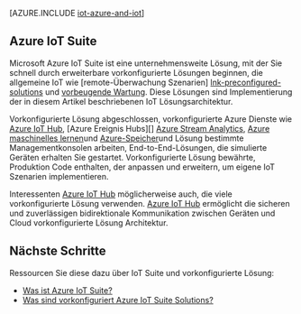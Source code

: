 <properties
 pageTitle="Azure-Lösungen für Internet der Dinge | Microsoft Azure"
 description="Eine Übersicht über IoT Azure sowie ein Beispiel Lösungsarchitektur Beziehung zu Azure IoT Suite und vorkonfigurierte Lösung"
 services=""
 suite="iot-suite"
 documentationCenter=""
 authors="dominicbetts"
 manager="timlt"
 editor=""/>

<tags
 ms.service="iot-suite"
 ms.devlang="na"
 ms.topic="get-started-article"
 ms.tgt_pltfrm="na"
 ms.workload="na"
 ms.date="08/09/2016"
 ms.author="dobett"/>

[AZURE.INCLUDE [iot-azure-and-iot](../../includes/iot-azure-and-iot.md)]

## <a name="azure-iot-suite"></a>Azure IoT Suite

Microsoft Azure IoT Suite ist eine unternehmensweite Lösung, mit der Sie schnell durch erweiterbare vorkonfigurierte Lösungen beginnen, die allgemeine IoT wie [remote-Überwachung Szenarien] [ lnk-preconfigured-solutions] und [vorbeugende Wartung][lnk-predictive-maintenance]. Diese Lösungen sind Implementierung der in diesem Artikel beschriebenen IoT Lösungsarchitektur.

Vorkonfigurierte Lösung abgeschlossen, vorkonfigurierte Azure Dienste wie [Azure IoT Hub][], [Azure Ereignis Hubs][] [Azure Stream Analytics][], [Azure maschinelles lernen][]und [Azure-Speicher][]und Lösung bestimmte Managementkonsolen arbeiten, End-to-End-Lösungen, die simulierte Geräten erhalten Sie gestartet. Vorkonfigurierte Lösung bewährte, Produktion Code enthalten, der anpassen und erweitern, um eigene IoT Szenarien implementieren.

Interessenten [Azure IoT Hub][] möglicherweise auch, die viele vorkonfigurierte Lösung verwenden. [Azure IoT Hub][] ermöglicht die sicheren und zuverlässigen bidirektionale Kommunikation zwischen Geräten und Cloud vorkonfigurierte Lösung Architektur.

## <a name="next-steps"></a>Nächste Schritte

Ressourcen Sie diese dazu über IoT Suite und vorkonfigurierte Lösung:

- [Was ist Azure IoT Suite?][lnk-whatissuite]
- [Was sind vorkonfiguriert Azure IoT Suite Solutions?][lnk-whatarepreconfigured]

[lnk-whatissuite]: iot-suite-overview.md
[lnk-whatarepreconfigured]: iot-suite-what-are-preconfigured-solutions.md

[lnk-preconfigured-solutions]: iot-suite-getstarted-preconfigured-solutions.md
[Azure IoT Hub]: https://azure.microsoft.com/documentation/services/iot-hub/
[Azure Event Hubs]: https://azure.microsoft.com/documentation/services/event-hubs/
[Azure Stream Analytics]: https://azure.microsoft.com/documentation/services/stream-analytics/
[Azure maschinelles lernen]: https://azure.microsoft.com/documentation/services/machine-learning/
[Azure-Speicher]: https://azure.microsoft.com/documentation/services/storage/
[lnk-predictive-maintenance]: iot-suite-predictive-overview.md